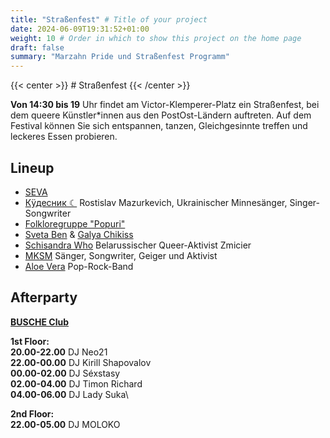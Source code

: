 ```yaml
---
title: "Straßenfest" # Title of your project
date: 2024-06-09T19:31:52+01:00
weight: 10 # Order in which to show this project on the home page
draft: false
summary: "Marzahn Pride und Straßenfest Programm"
---
```


{{< center >}} # Straßenfest {{< /center >}}

**Von 14:30 bis 19** Uhr findet am Victor-Klemperer-Platz ein Straßenfest, bei dem queere Künstler\*innen aus den PostOst-Ländern auftreten. 
Auf dem Festival können Sie sich entspannen, tanzen, Gleichgesinnte treffen und leckeres Essen probieren.

## Lineup 
* [SEVA](https://www.instagram.com/sevagramm)
* [Кÿдесник ☾](https://www.instagram.com/kudesnikmusic/) Rostislav Mazurkevich, Ukrainischer Minnesänger, Singer-Songwriter
* [Folkloregruppe "Popuri"](https://www.facebook.com/share/wtyEmn7yB4ochgXq/)
* [Sveta Ben](https://www.instagram.com/chikissecrets) & [Galya Chikiss](https://www.instagram.com/sveta.ben)
* [Schisandra Who](https://instagram.com/schisandra.who) Belarussischer Queer-Aktivist Zmicier
* [MKSM](https://www.instagram.com/mksm.music) Sänger, Songwriter, Geiger und Aktivist
* [Aloe Vera](https://www.instagram.com/aloeband/) Pop-Rock-Band
 

## Afterparty
**[BUSCHE Club](https://maps.app.goo.gl/pyHfXjk4eZbBC8Gy7)**

**1st Floor:**\
**20.00-22.00** DJ Neo21 \
**22.00-00.00** DJ Kirill Shapovalov\
**00.00-02.00** DJ Séxstasy\
**02.00-04.00** DJ Timon Richard\
**04.00-06.00** DJ Lady Suka\

**2nd Floor:**\
**22.00-05.00** DJ MOLOKO





